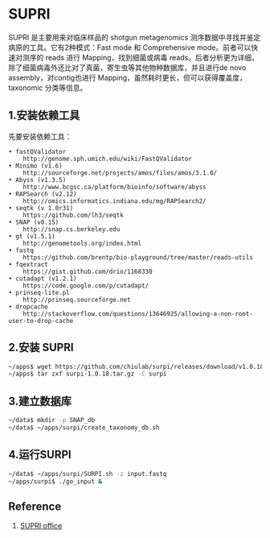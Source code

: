 # SUPRI

SUPRI 是主要用来对临床样品的 shotgun metagenomics 测序数据中寻找并鉴定病原的工具。它有2种模式：Fast mode 和 Comprehensive mode。前者可以快速对测序的 reads 进行 Mapping，找到细菌或病毒 reads。后者分析更为详细，除了细菌病毒外还比对了真菌，寄生虫等其他物种数据库，并且进行de novo assembly，对contig也进行 Mapping，虽然耗时更长，但可以获得覆盖度，taxonomic 分类等信息。

## 1.安装依赖工具

先要安装依赖工具：

    • fastQValidator
		http://genome.sph.umich.edu/wiki/FastQValidator
	• Minimo (v1.6)
		http://sourceforge.net/projects/amos/files/amos/3.1.0/
	• Abyss (v1.3.5)
		http://www.bcgsc.ca/platform/bioinfo/software/abyss
	• RAPSearch (v2.12)
		http://omics.informatics.indiana.edu/mg/RAPSearch2/
	• seqtk (v 1.0r31)
		https://github.com/lh3/seqtk
	• SNAP (v0.15)
		http://snap.cs.berkeley.edu
	• gt (v1.5.1)
		http://genometools.org/index.html
	• fastq
		https://github.com/brentp/bio-playground/tree/master/reads-utils
	• fqextract
		https://gist.github.com/drio/1168330
	• cutadapt (v1.2.1)
		https://code.google.com/p/cutadapt/
	• prinseq-lite.pl
		http://prinseq.sourceforge.net
	• dropcache
		http://stackoverflow.com/questions/13646925/allowing-a-non-root-user-to-drop-cache


## 2.安装 SUPRI

```bash
~/apps$ wget https://github.com/chiulab/surpi/releases/download/v1.0.18/surpi-1.0.18.tar.gz
~/apps$ tar zxf surpi-1.0.18.tar.gz -C surpi
```

## 3.建立数据库

```bash
~/data$ mkdir -p SNAP_db
~/data$ ~/apps/surpi/create_taxonomy_db.sh
```

## 4.运行SURPI

```bash
~/data$ ~/apps/surpi/SURPI.sh -z input.fastq
~/apps/surpi$ ./go_input &
```

## 

## Reference 

1. [SUPRI office](http://chiulab.ucsf.edu/surpi)